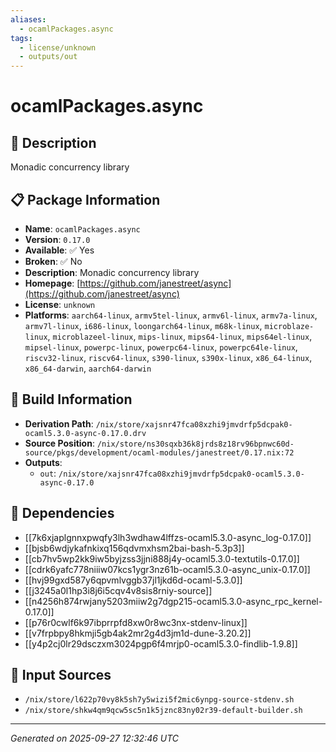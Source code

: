 ```yaml
---
aliases:
  - ocamlPackages.async
tags:
  - license/unknown
  - outputs/out
---
```


# ocamlPackages.async

## 📝 Description

Monadic concurrency library

## 📋 Package Information

- **Name**: `ocamlPackages.async`
- **Version**: `0.17.0`
- **Available**: ✅ Yes
- **Broken**: ✅ No
- **Description**: Monadic concurrency library
- **Homepage**: [https://github.com/janestreet/async](https://github.com/janestreet/async)
- **License**: `unknown`
- **Platforms**: `aarch64-linux`, `armv5tel-linux`, `armv6l-linux`, `armv7a-linux`, `armv7l-linux`, `i686-linux`, `loongarch64-linux`, `m68k-linux`, `microblaze-linux`, `microblazeel-linux`, `mips-linux`, `mips64-linux`, `mips64el-linux`, `mipsel-linux`, `powerpc-linux`, `powerpc64-linux`, `powerpc64le-linux`, `riscv32-linux`, `riscv64-linux`, `s390-linux`, `s390x-linux`, `x86_64-linux`, `x86_64-darwin`, `aarch64-darwin`

## 🔧 Build Information

- **Derivation Path**: `/nix/store/xajsnr47fca08xzhi9jmvdrfp5dcpak0-ocaml5.3.0-async-0.17.0.drv`
- **Source Position**: `/nix/store/ns30sqxb36k8jrds8z18rv96bpnwc60d-source/pkgs/development/ocaml-modules/janestreet/0.17.nix:72`
- **Outputs**:
  - `out`:  `/nix/store/xajsnr47fca08xzhi9jmvdrfp5dcpak0-ocaml5.3.0-async-0.17.0`

## 🔗 Dependencies

- [[7k6xjaplgnnxpwqfy3lh3wdhaw4lffzs-ocaml5.3.0-async_log-0.17.0]]
- [[bjsb6wdjykafnkixq156qdvmxhsm2bai-bash-5.3p3]]
- [[cb7hv5wp2kk9iw5byjzss3jjni888j4y-ocaml5.3.0-textutils-0.17.0]]
- [[cdrk6yafc778niiiw07kcs1ygr3nz61b-ocaml5.3.0-async_unix-0.17.0]]
- [[hvj99gxd587y6qpvmlvggb37jl1jkd6d-ocaml-5.3.0]]
- [[j3245a0l1hp3i8j6i5cqv4v8sis8rniy-source]]
- [[n4256h874rwjany5203miiw2g7dgp215-ocaml5.3.0-async_rpc_kernel-0.17.0]]
- [[p76r0cwlf6k97ibprrpfd8xw0r8wc3nx-stdenv-linux]]
- [[v7frpbpy8hkmji5gb4ak2mr2g4d3jm1d-dune-3.20.2]]
- [[y4p2cj0lr29dsczxm3024pgp6f4mrjp0-ocaml5.3.0-findlib-1.9.8]]

## 📁 Input Sources

- `/nix/store/l622p70vy8k5sh7y5wizi5f2mic6ynpg-source-stdenv.sh`
- `/nix/store/shkw4qm9qcw5sc5n1k5jznc83ny02r39-default-builder.sh`

---
*Generated on 2025-09-27 12:32:46 UTC*
